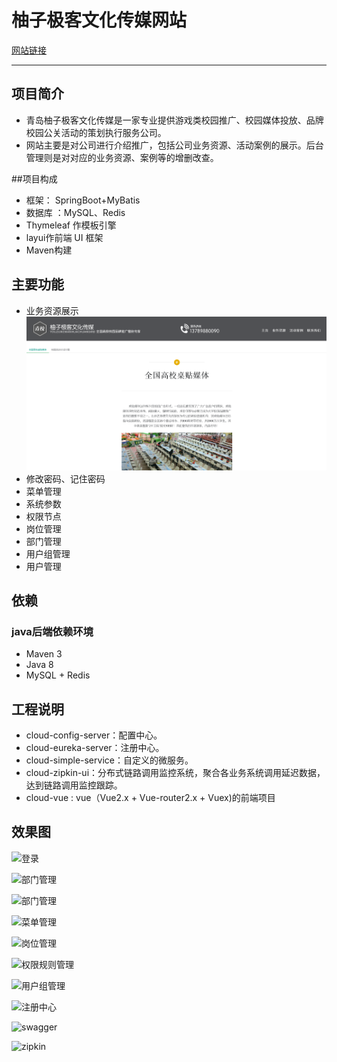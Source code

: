 
# 柚子极客文化传媒网站
[网站链接](http://www.qxiao.cn:8080/)

---

## 项目简介
* 青岛柚子极客文化传媒是一家专业提供游戏类校园推广、校园媒体投放、品牌校园公关活动的策划执行服务公司。
* 网站主要是对公司进行介绍推广，包括公司业务资源、活动案例的展示。后台管理则是对对应的业务资源、案例等的增删改查。

##项目构成

* 框架： SpringBoot+MyBatis
* 数据库 ：MySQL、Redis
* Thymeleaf 作模板引擎   
* layui作前端 UI 框架
* Maven构建
## 主要功能
* 业务资源展示
![登录](./pic/业务资源展示.png)
* 修改密码、记住密码
* 菜单管理
* 系统参数
* 权限节点
* 岗位管理
* 部门管理
* 用户组管理
* 用户管理

## 依赖
### java后端依赖环境
* Maven 3
* Java 8
* MySQL + Redis

## 工程说明
* cloud-config-server：配置中心。
* cloud-eureka-server：注册中心。
* cloud-simple-service：自定义的微服务。
* cloud-zipkin-ui：分布式链路调用监控系统，聚合各业务系统调用延迟数据，达到链路调用监控跟踪。
* cloud-vue : vue（Vue2.x + Vue-router2.x + Vuex)的前端项目

## 效果图
![登录](./pic/登录.png)

![部门管理](./pic/部门管理.png)

![部门管理](./pic/部门管理.png)

![菜单管理](./pic/菜单管理.png)

![岗位管理](./pic/岗位管理.png)

![权限规则管理](./pic/权限规则管理.png)

![用户组管理](./pic/用户组管理.png)

![注册中心](./pic/注册中心.png)

![swagger](./pic/swagger.png)

![zipkin](./pic/zipkin.png)




